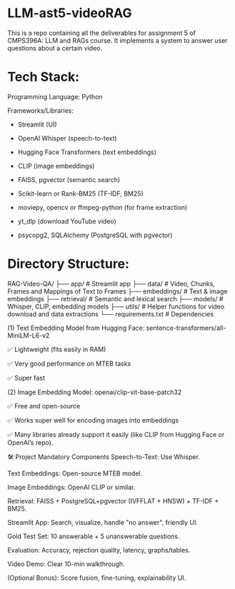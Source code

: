 # LLM-ast5-videoRAG
This is a repo containing all the deliverables for assignment 5 of CMPS396A: LLM and RAGs course. It implements a system to answer user questions about a certain video.

# Tech Stack:
Programming Language: Python

Frameworks/Libraries:

- Streamlit (UI)

- OpenAI Whisper (speech-to-text)

- Hugging Face Transformers (text embeddings)

- CLIP (image embeddings)

- FAISS, pgvector (semantic search)

- Scikit-learn or Rank-BM25 (TF-IDF, BM25)

- moviepy, opencv or ffmpeg-python (for frame extraction)

- yt_dlp (download YouTube video)

- psycopg2, SQLAlchemy (PostgreSQL with pgvector)


# Directory Structure:
RAG-Video-QA/
├── app/                  # Streamlit app
├── data/                 # Video, Chunks, Frames and Mappings of Text to Frames
├── embeddings/           # Text & image embeddings
├── retrieval/            # Semantic and lexical search
├── models/               # Whisper, CLIP, embedding models
├── utils/                # Helper functions for video download and data extractions
└── requirements.txt      # Dependencies


(1) Text Embedding
Model from Hugging Face: sentence-transformers/all-MiniLM-L6-v2

✅ Lightweight (fits easily in RAM)

✅ Very good performance on MTEB tasks

✅ Super fast

(2) Image Embedding
Model: openai/clip-vit-base-patch32

✅ Free and open-source

✅ Works super well for encoding images into embeddings

✅ Many libraries already support it easily (like CLIP from Hugging Face or OpenAI’s repo).


🛠 Project Mandatory Components
Speech-to-Text: Use Whisper.

Text Embeddings: Open-source MTEB model.

Image Embeddings: OpenAI CLIP or similar.

Retrieval: FAISS + PostgreSQL+pgvector (IVFFLAT + HNSW) + TF-IDF + BM25.

Streamlit App: Search, visualize, handle "no answer", friendly UI.

Gold Test Set: 10 answerable + 5 unanswerable questions.

Evaluation: Accuracy, rejection quality, latency, graphs/tables.

Video Demo: Clear 10-min walkthrough.

(Optional Bonus): Score fusion, fine-tuning, explainability UI.